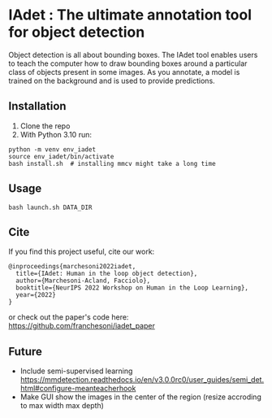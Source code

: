 
# IAdet : The ultimate annotation tool for object detection

Object detection is all about bounding boxes. The IAdet tool enables users to teach the computer how to draw bounding boxes around a particular class of objects present in some images. As you annotate, a model is trained on the background and is used to provide predictions.

## Installation

1. Clone the repo
2. With Python 3.10 run:
  ```
  python -m venv env_iadet
  source env_iadet/bin/activate
  bash install.sh  # installing mmcv might take a long time
  ```

## Usage
```
bash launch.sh DATA_DIR
```

## Cite
If you find this project useful, cite our work:
```
@inproceedings{marchesoni2022iadet,
  title={IAdet: Human in the loop object detection},
  author={Marchesoni-Acland, Facciolo},
  booktitle={NeurIPS 2022 Workshop on Human in the Loop Learning},
  year={2022}
}
```
or check out the paper's code here: https://github.com/franchesoni/iadet_paper

## Future 
- Include semi-supervised learning https://mmdetection.readthedocs.io/en/v3.0.0rc0/user_guides/semi_det.html#configure-meanteacherhook
- Make GUI show the images in the center of the region (resize accroding to max width max depth)
